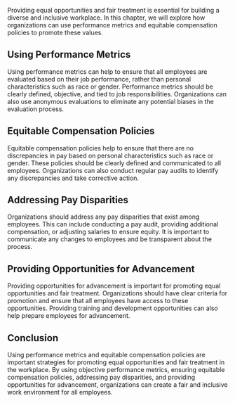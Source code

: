 
Providing equal opportunities and fair treatment is essential for building a diverse and inclusive workplace. In this chapter, we will explore how organizations can use performance metrics and equitable compensation policies to promote these values.

Using Performance Metrics
-------------------------

Using performance metrics can help to ensure that all employees are evaluated based on their job performance, rather than personal characteristics such as race or gender. Performance metrics should be clearly defined, objective, and tied to job responsibilities. Organizations can also use anonymous evaluations to eliminate any potential biases in the evaluation process.

Equitable Compensation Policies
-------------------------------

Equitable compensation policies help to ensure that there are no discrepancies in pay based on personal characteristics such as race or gender. These policies should be clearly defined and communicated to all employees. Organizations can also conduct regular pay audits to identify any discrepancies and take corrective action.

Addressing Pay Disparities
--------------------------

Organizations should address any pay disparities that exist among employees. This can include conducting a pay audit, providing additional compensation, or adjusting salaries to ensure equity. It is important to communicate any changes to employees and be transparent about the process.

Providing Opportunities for Advancement
---------------------------------------

Providing opportunities for advancement is important for promoting equal opportunities and fair treatment. Organizations should have clear criteria for promotion and ensure that all employees have access to these opportunities. Providing training and development opportunities can also help prepare employees for advancement.

Conclusion
----------

Using performance metrics and equitable compensation policies are important strategies for promoting equal opportunities and fair treatment in the workplace. By using objective performance metrics, ensuring equitable compensation policies, addressing pay disparities, and providing opportunities for advancement, organizations can create a fair and inclusive work environment for all employees.
